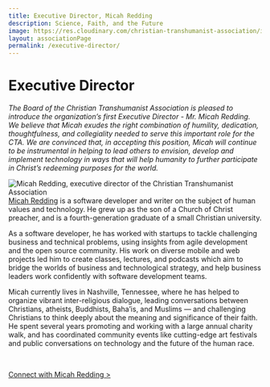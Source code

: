 ```yaml
---
title: Executive Director, Micah Redding
description: Science, Faith, and the Future
image: https://res.cloudinary.com/christian-transhumanist-association/image/upload/c_scale,w_400/v1492201376/micah_redding_erika_chambers_bw_medium_cwvcih.jpg
layout: associationPage
permalink: /executive-director/
---
```


<h1>Executive Director</h1>
<p><em>The Board of the Christian Transhumanist Association is pleased to introduce the organization&rsquo;s first Executive Director - Mr. Micah Redding. We believe that Micah exudes the right combination of humility, dedication, thoughtfulness, and collegiality needed to serve this important role for the CTA. We are convinced that, in accepting this position, Micah will continue to be instrumental in helping to lead others to envision, develop and implement technology in ways that will help humanity to further participate in Christ&rsquo;s redeeming purposes for the world.</em></p>
<p><img style="float: left; margin-right: 20px;" src="https://res.cloudinary.com/christian-transhumanist-association/image/upload/c_scale,w_400/v1492201376/micah_redding_erika_chambers_bw_medium_cwvcih.jpg" alt="Micah Redding, executive director of the Christian Transhumanist Association" /></p>
<p><a href="http://micahredding.com/">Micah Redding</a>&nbsp;is a software developer and writer on the subject of human values and technology. He grew up as the son of a Church of Christ preacher, and is a fourth-generation graduate of a small Christian university.</p>
<p>As a software developer, he has worked with startups to tackle challenging business and technical problems, using insights from agile development and the open source community. His work on diverse mobile and web projects led him to create classes, lectures, and podcasts which aim to bridge the worlds of business and technological strategy, and help business leaders work confidently with software development teams.</p>
<p>Micah currently lives in Nashville, Tennessee, where he has helped to organize vibrant inter-religious dialogue, leading conversations between Christians, atheists, Buddhists, Baha&rsquo;is, and Muslims &mdash; and challenging Christians to think deeply about the meaning and significance of their faith. He spent several years promoting and working with a large annual charity walk, and has coordinated community events like cutting-edge art festivals and public conversations on technology and the future of the human race.</p>

<br />

<p><a href="mailto:micah@christiantranshumanism.org?subject=CTA%20Inquiry" class="btn-primary btn-md btn">Connect with Micah Redding &gt;</a></p>

